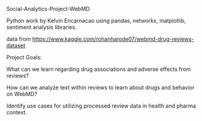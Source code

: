 Social-Analytics-Project-WebMD

Python work by Kelvin Encarnacao using pandas, networkx, matplotlib, sentiment analysis libraries.

data from https://www.kaggle.com/rohanharode07/webmd-drug-reviews-dataset

Project Goals:

What can we learn regarding drug associations and adverse effects from reviews?

How can we analyze text within reviews to learn about drugs and behavior on WebMD?

Identify use cases for utilizing processed review data in health and pharma context.
